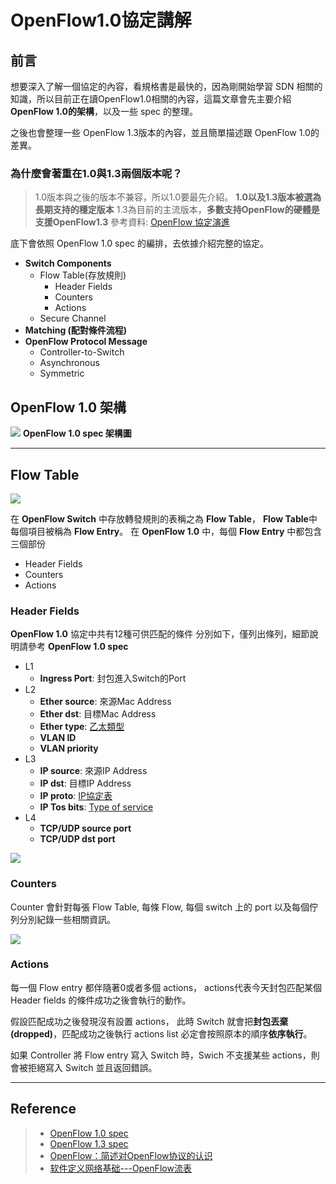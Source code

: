 # OpenFlow1.0協定講解

## 前言

想要深入了解一個協定的內容，看規格書是最快的，因為剛開始學習 SDN 相關的知識，所以目前正在讀OpenFlow1.0相關的內容，這篇文章會先主要介紹**OpenFlow 1.0的架構**，以及一些 spec 的整理。

之後也會整理一些 OpenFlow 1.3版本的內容，並且簡單描述跟 OpenFlow 1.0的差異。

### 為什麼會著重在1.0與1.3兩個版本呢？

> 1.0版本與之後的版本不兼容，所以1.0要最先介紹。 **1.0以及1.3版本被選為長期支持的穩定版本** 1.3為目前的主流版本，**多數支持OpenFlow的硬體是支援OpenFlow1.3**
> 參考資料: [OpenFlow 協定演進](https://blog.csdn.net/qq_29229567/article/details/88797395)

底下會依照 OpenFlow 1.0 spec 的編排，去依據介紹完整的協定。

- **Switch Components**
  - Flow Table(存放規則)
    - Header Fields
    - Counters
    - Actions
  - Secure Channel
- **Matching (配對條件流程)**
- **OpenFlow Protocol Message**
  - Controller-to-Switch
  - Asynchronous
  - Symmetric

## OpenFlow 1.0 架構

![](https://imgur.com/AioLuDj.jpg)
**OpenFlow 1.0 spec 架構圖**

--- 

## Flow Table

![](https://imgur.com/YazXiG6.jpg)

在 **OpenFlow Switch** 中存放轉發規則的表稱之為 **Flow Table**， **Flow Table**中每個項目被稱為 **Flow Entry**。 
在 **OpenFlow 1.0** 中，每個 **Flow Entry** 中都包含三個部份
- Header Fields
- Counters 
- Actions

### Header Fields

**OpenFlow 1.0** 協定中共有12種可供匹配的條件
分別如下，僅列出條列，細節說明請參考 **OpenFlow 1.0 spec**
- L1
    - **Ingress Port**: 封包進入Switch的Port
- L2
    - **Ether source**: 來源Mac Address
    - **Ether dst**: 目標Mac Address
    - **Ether type**: [乙太類型](https://zh.wikipedia.org/wiki/%E4%BB%A5%E5%A4%AA%E7%B1%BB%E5%9E%8B)
    - **VLAN ID**
    - **VLAN priority**
- L3
    - **IP source**: 來源IP Address
    - **IP dst**: 目標IP Address
    - **IP proto**: [IP協定表](https://zh.wikipedia.org/wiki/IP%E5%8D%8F%E8%AE%AE%E5%8F%B7%E5%88%97%E8%A1%A8)
    - **IP Tos bits**: [Type of service](https://en.wikipedia.org/wiki/Type_of_service)
- L4
    - **TCP/UDP source port**
    - **TCP/UDP dst port**

![](https://i.imgur.com/3BGpIr4.png)

### Counters

Counter 會針對每張 Flow Table, 每條 Flow, 每個 switch 上的 port 以及每個佇列分別紀錄一些相關資訊。

![](https://i.imgur.com/exsmUoB.png)


### Actions

每一個 Flow entry 都伴隨著0或者多個 actions， actions代表今天封包匹配某個 Header fields 的條件成功之後會執行的動作。

假設匹配成功之後發現沒有設置 actions， 此時 Switch 就會把**封包丟棄(dropped)**，匹配成功之後執行 actions list 必定會按照原本的順序**依序執行**。

如果 Controller 將 Flow entry 寫入 Switch 時，Swich 不支援某些 actions，則會被拒絕寫入 Switch 並且返回錯誤。

---

## Reference 

> - [OpenFlow 1.0 spec](https://opennetworking.org/wp-content/uploads/2013/04/openflow-spec-v1.0.0.pdf)
> - [OpenFlow 1.3 spec](https://opennetworking.org/wp-content/uploads/2014/10/openflow-spec-v1.3.0.pdf)
> - [OpenFlow：简述对OpenFlow协议的认识](https://blog.csdn.net/qq_29229567/article/details/88796456)
> - [软件定义网络基础---OpenFlow流表](https://www.cnblogs.com/ssyfj/p/11620375.html)